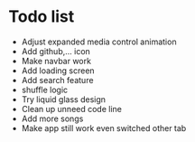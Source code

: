 # Todo list

- Adjust expanded media control animation
- Add github,... icon
- Make navbar work
- Add loading screen
- Add search feature
- shuffle logic
- Try liquid glass design
- Clean up unneed code line
- Add more songs
- Make app still work even switched other tab
